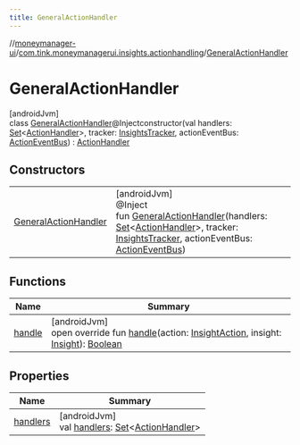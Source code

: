 ```yaml
---
title: GeneralActionHandler
---
```

//[moneymanager-ui](../../../index.html)/[com.tink.moneymanagerui.insights.actionhandling](../index.html)/[GeneralActionHandler](index.html)



# GeneralActionHandler



[androidJvm]\
class [GeneralActionHandler](index.html)@Injectconstructor(val handlers: [Set](https://kotlinlang.org/api/latest/jvm/stdlib/kotlin.collections/-set/index.html)&lt;[ActionHandler](../-action-handler/index.html)&gt;, tracker: [InsightsTracker](../-insights-tracker/index.html), actionEventBus: [ActionEventBus](../-action-event-bus/index.html)) : [ActionHandler](../-action-handler/index.html)



## Constructors


| | |
|---|---|
| [GeneralActionHandler](-general-action-handler.html) | [androidJvm]<br>@Inject<br>fun [GeneralActionHandler](-general-action-handler.html)(handlers: [Set](https://kotlinlang.org/api/latest/jvm/stdlib/kotlin.collections/-set/index.html)&lt;[ActionHandler](../-action-handler/index.html)&gt;, tracker: [InsightsTracker](../-insights-tracker/index.html), actionEventBus: [ActionEventBus](../-action-event-bus/index.html)) |


## Functions


| Name | Summary |
|---|---|
| [handle](handle.html) | [androidJvm]<br>open override fun [handle](handle.html)(action: [InsightAction](../../com.tink.model.insights/-insight-action/index.html), insight: [Insight](../../com.tink.model.insights/-insight/index.html)): [Boolean](https://kotlinlang.org/api/latest/jvm/stdlib/kotlin/-boolean/index.html) |


## Properties


| Name | Summary |
|---|---|
| [handlers](handlers.html) | [androidJvm]<br>val [handlers](handlers.html): [Set](https://kotlinlang.org/api/latest/jvm/stdlib/kotlin.collections/-set/index.html)&lt;[ActionHandler](../-action-handler/index.html)&gt; |

